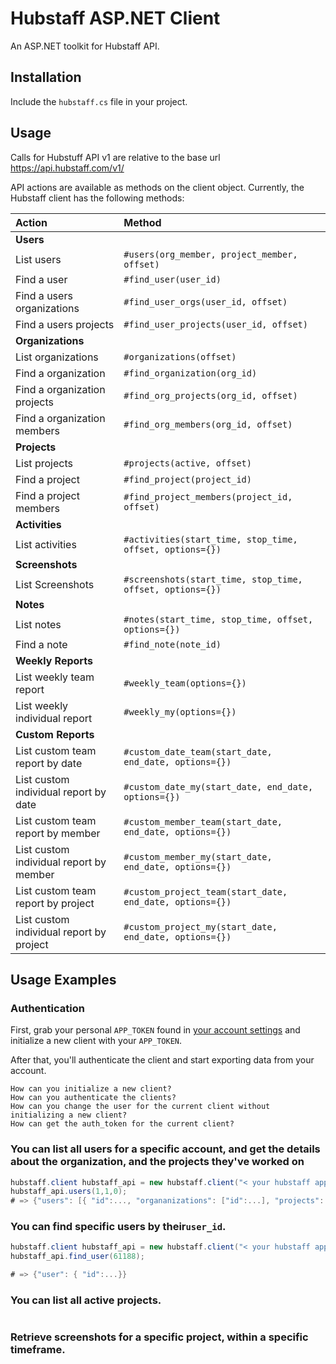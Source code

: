 # Hubstaff ASP.NET Client

An ASP.NET toolkit for Hubstaff API.

## Installation

Include the ```hubstaff.cs``` file in your project.

## Usage

Calls for Hubstuff API v1 are relative to the base url https://api.hubstaff.com/v1/

API actions are available as methods on the client object. Currently, the Hubstaff client has the following methods:

| Action               	                   | Method             					                             |
|:-----------------------------------------|:----------------------------------------------------------|
| **Users**                                |                   					                               |
| List users          	                   | `#users(org_member, project_member, offset)`              |
| Find a user          	                   | `#find_user(user_id)`                                     |
| Find a users organizations    	         | `#find_user_orgs(user_id, offset)`                        |
| Find a users projects                    | `#find_user_projects(user_id, offset)`                    |
| **Organizations**                        |                   					                               |
| List organizations                       | `#organizations(offset)`                                  |
| Find a organization                      | `#find_organization(org_id)`                              |
| Find a organization projects 	           | `#find_org_projects(org_id, offset)`                      |
| Find a organization members              | `#find_org_members(org_id, offset)`                       |
| **Projects**                             |                   					                               |
| List projects                            | `#projects(active, offset)`                               |
| Find a project                           | `#find_project(project_id)`                               |
| Find a project members                   | `#find_project_members(project_id, offset)`               |
| **Activities**                           |                   					                               |
| List activities                          | `#activities(start_time, stop_time, offset, options={})`  |
| **Screenshots**                          |                    					                             | 
| List Screenshots                         | `#screenshots(start_time, stop_time, offset, options={})` |
| **Notes**                                |                   					                               |
| List notes                               | `#notes(start_time, stop_time, offset, options={})`       |
| Find a note                              | `#find_note(note_id)`                                     |
| **Weekly Reports**                       |                   					                               |
| List weekly team report                  | `#weekly_team(options={})`                                |
| List weekly individual report            | `#weekly_my(options={})`                                  |
| **Custom Reports**                       |                   					                               |
| List custom team report by date          | `#custom_date_team(start_date, end_date, options={})`     |
| List custom individual report by date    | `#custom_date_my(start_date, end_date, options={})`       |
| List custom team report by member        | `#custom_member_team(start_date, end_date, options={})`   |
| List custom individual report by member  | `#custom_member_my(start_date, end_date, options={})`     |
| List custom team report by project       | `#custom_project_team(start_date, end_date, options={})`  |
| List custom individual report by project | `#custom_project_my(start_date, end_date, options={})`    |

## Usage Examples

### Authentication

First, grab your personal ``APP_TOKEN`` found in [your account settings](https://developer.hubstaff.com/) and initialize a new client with your ``APP_TOKEN``.

After that, you'll authenticate the client and start exporting data from your account.

```
How can you initialize a new client?
How can you authenticate the clients?
How can you change the user for the current client without initializing a new client?
How can get the auth_token for the current client?
```

### You can list all users for a specific account, and get the details about the organization, and the projects they've worked on

```C#
hubstaff.client hubstaff_api = new hubstaff.client("< your hubstaff app token >");
hubstaff_api.users(1,1,0);
# => {"users": [{ "id":..., "organanizations": ["id":...], "projects": ["id":...]}]}

```

### You can find specific users by their``user_id``.

```C#
hubstaff.client hubstaff_api = new hubstaff.client("< your hubstaff app token >");
hubstaff_api.find_user(61188);

# => {"user": { "id":...}}
```

### You can list all active projects.

```C#


```

### Retrieve screenshots for a specific project, within a specific timeframe.

```C#


```

